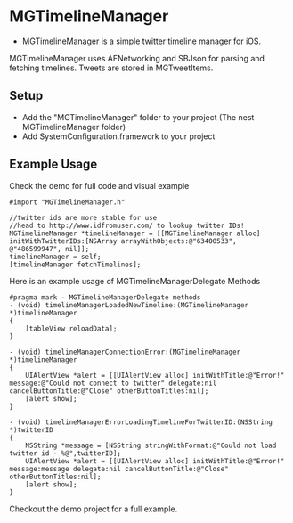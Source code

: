 # MGTimelineManager
- MGTimelineManager is a simple twitter timeline manager for iOS.

MGTimelineManager uses AFNetworking and SBJson for parsing and fetching timelines. Tweets are stored in MGTweetItems.

## Setup
- Add the "MGTimelineManager" folder to your project (The nest MGTimelineManager folder)
- Add SystemConfiguration.framework to your project

## Example Usage

Check the demo for full code and visual example

```objc
#import "MGTimelineManager.h"

//twitter ids are more stable for use
//head to http://www.idfromuser.com/ to lookup twitter IDs!
MGTimelineManager *timelineManager = [[MGTimelineManager alloc] initWithTwitterIDs:[NSArray arrayWithObjects:@"63400533", @"486599947", nil]];
timelineManager = self;
[timelineManager fetchTimelines];
```

Here is an example usage of MGTimelineManagerDelegate Methods
```objc
#pragma mark - MGTimelineManagerDelegate methods
- (void) timelineManagerLoadedNewTimeline:(MGTimelineManager *)timelineManager
{
    [tableView reloadData];
}

- (void) timelineManagerConnectionError:(MGTimelineManager *)timelineManager
{
    UIAlertView *alert = [[UIAlertView alloc] initWithTitle:@"Error!" message:@"Could not connect to twitter" delegate:nil cancelButtonTitle:@"Close" otherButtonTitles:nil];
    [alert show];
}

- (void) timelineManagerErrorLoadingTimelineForTwitterID:(NSString *)twitterID
{
    NSString *message = [NSString stringWithFormat:@"Could not load twitter id - %@",twitterID];
    UIAlertView *alert = [[UIAlertView alloc] initWithTitle:@"Error!" message:message delegate:nil cancelButtonTitle:@"Close" otherButtonTitles:nil];
    [alert show];
}
```
Checkout the demo project for a full example.